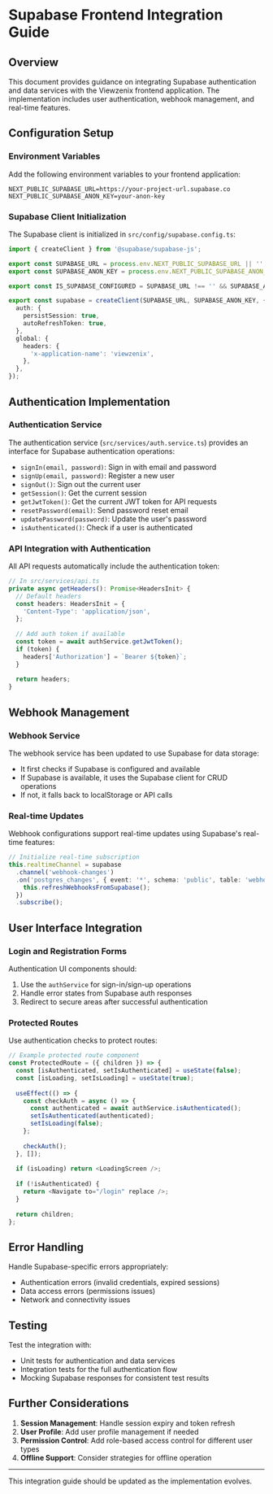 # Supabase Frontend Integration Guide

## Overview

This document provides guidance on integrating Supabase authentication and data services with the Viewzenix frontend application. The implementation includes user authentication, webhook management, and real-time features.

## Configuration Setup

### Environment Variables

Add the following environment variables to your frontend application:

```
NEXT_PUBLIC_SUPABASE_URL=https://your-project-url.supabase.co
NEXT_PUBLIC_SUPABASE_ANON_KEY=your-anon-key
```

### Supabase Client Initialization

The Supabase client is initialized in `src/config/supabase.config.ts`:

```typescript
import { createClient } from '@supabase/supabase-js';

export const SUPABASE_URL = process.env.NEXT_PUBLIC_SUPABASE_URL || '';
export const SUPABASE_ANON_KEY = process.env.NEXT_PUBLIC_SUPABASE_ANON_KEY || '';

export const IS_SUPABASE_CONFIGURED = SUPABASE_URL !== '' && SUPABASE_ANON_KEY !== '';

export const supabase = createClient(SUPABASE_URL, SUPABASE_ANON_KEY, {
  auth: {
    persistSession: true,
    autoRefreshToken: true,
  },
  global: {
    headers: {
      'x-application-name': 'viewzenix',
    },
  },
});
```

## Authentication Implementation

### Authentication Service

The authentication service (`src/services/auth.service.ts`) provides an interface for Supabase authentication operations:

- `signIn(email, password)`: Sign in with email and password
- `signUp(email, password)`: Register a new user
- `signOut()`: Sign out the current user
- `getSession()`: Get the current session
- `getJwtToken()`: Get the current JWT token for API requests
- `resetPassword(email)`: Send password reset email
- `updatePassword(password)`: Update the user's password
- `isAuthenticated()`: Check if a user is authenticated

### API Integration with Authentication

All API requests automatically include the authentication token:

```typescript
// In src/services/api.ts
private async getHeaders(): Promise<HeadersInit> {
  // Default headers
  const headers: HeadersInit = {
    'Content-Type': 'application/json',
  };
  
  // Add auth token if available
  const token = await authService.getJwtToken();
  if (token) {
    headers['Authorization'] = `Bearer ${token}`;
  }
  
  return headers;
}
```

## Webhook Management

### Webhook Service

The webhook service has been updated to use Supabase for data storage:

- It first checks if Supabase is configured and available
- If Supabase is available, it uses the Supabase client for CRUD operations
- If not, it falls back to localStorage or API calls

### Real-time Updates

Webhook configurations support real-time updates using Supabase's real-time features:

```typescript
// Initialize real-time subscription
this.realtimeChannel = supabase
  .channel('webhook-changes')
  .on('postgres_changes', { event: '*', schema: 'public', table: 'webhooks' }, () => {
    this.refreshWebhooksFromSupabase();
  })
  .subscribe();
```

## User Interface Integration

### Login and Registration Forms

Authentication UI components should:

1. Use the `authService` for sign-in/sign-up operations
2. Handle error states from Supabase auth responses
3. Redirect to secure areas after successful authentication

### Protected Routes

Use authentication checks to protect routes:

```typescript
// Example protected route component
const ProtectedRoute = ({ children }) => {
  const [isAuthenticated, setIsAuthenticated] = useState(false);
  const [isLoading, setIsLoading] = useState(true);
  
  useEffect(() => {
    const checkAuth = async () => {
      const authenticated = await authService.isAuthenticated();
      setIsAuthenticated(authenticated);
      setIsLoading(false);
    };
    
    checkAuth();
  }, []);
  
  if (isLoading) return <LoadingScreen />;
  
  if (!isAuthenticated) {
    return <Navigate to="/login" replace />;
  }
  
  return children;
};
```

## Error Handling

Handle Supabase-specific errors appropriately:

- Authentication errors (invalid credentials, expired sessions)
- Data access errors (permissions issues)
- Network and connectivity issues

## Testing

Test the integration with:

- Unit tests for authentication and data services
- Integration tests for the full authentication flow
- Mocking Supabase responses for consistent test results

## Further Considerations

1. **Session Management**: Handle session expiry and token refresh
2. **User Profile**: Add user profile management if needed
3. **Permission Control**: Add role-based access control for different user types
4. **Offline Support**: Consider strategies for offline operation

---

This integration guide should be updated as the implementation evolves.